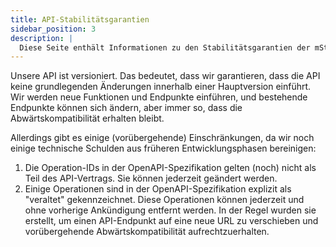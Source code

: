 ```yaml
---
title: API-Stabilitätsgarantien
sidebar_position: 3
description: |
  Diese Seite enthält Informationen zu den Stabilitätsgarantien der mStudio v2 API.
---
```


Unsere API ist versioniert. Das bedeutet, dass wir garantieren, dass die API
keine grundlegenden Änderungen innerhalb einer Hauptversion einführt. Wir werden
neue Funktionen und Endpunkte einführen, und bestehende Endpunkte können sich
ändern, aber immer so, dass die Abwärtskompatibilität erhalten bleibt.

Allerdings gibt es einige (vorübergehende) Einschränkungen, da wir noch einige
technische Schulden aus früheren Entwicklungsphasen bereinigen:

1. Die Operation-IDs in der OpenAPI-Spezifikation gelten (noch) nicht als Teil
   des API-Vertrags. Sie können jederzeit geändert werden.
2. Einige Operationen sind in der OpenAPI-Spezifikation explizit als "veraltet"
   gekennzeichnet. Diese Operationen können jederzeit und ohne vorherige
   Ankündigung entfernt werden. In der Regel wurden sie erstellt, um einen
   API-Endpunkt auf eine neue URL zu verschieben und vorübergehende
   Abwärtskompatibilität aufrechtzuerhalten.
